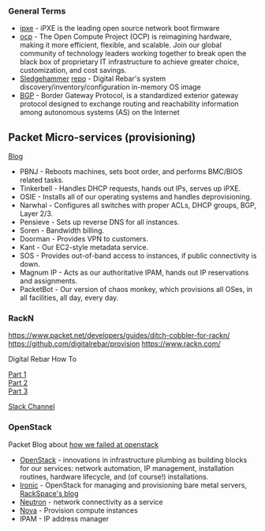 ### General Terms

* [ipxe](https://ipxe.org/) - iPXE is the leading open source network boot firmware
* [ocp](https://www.opencompute.org/) - The Open Compute Project (OCP) is reimagining hardware, making it more efficient, flexible, and scalable. Join our global community of technology leaders working together to break open the black box of proprietary IT infrastructure to achieve greater choice, customization, and cost savings.
* [Sledgehammer](http://provision.readthedocs.io/en/tip/doc/arch/sledgehammer.html) [repo](https://github.com/digitalrebar/sledgehammer) - Digital Rebar's system discovery/inventory/configuration in-memory OS image
* [BGP](https://en.wikipedia.org/wiki/Border_Gateway_Protocol) - Border Gateway Protocol,  is a standardized exterior gateway protocol designed to exchange routing and reachability information among autonomous systems (AS) on the Internet

## Packet Micro-services (provisioning)

[Blog](https://www.packet.net/blog/our-journey-to-zero-failed-installs/)

* PBNJ - Reboots machines, sets boot order, and performs BMC/BIOS related tasks.
* Tinkerbell - Handles DHCP requests, hands out IPs, serves up iPXE.
* OSIE - Installs all of our operating systems and handles deprovisioning.
* Narwhal - Configures all switches with proper ACLs, DHCP groups, BGP, Layer 2/3.
* Pensieve - Sets up reverse DNS for all instances.
* Soren - Bandwidth billing.
* Doorman - Provides VPN to customers.
* Kant - Our EC2-style metadata service.
* SOS - Provides out-of-band access to instances, if public connectivity is down.
* Magnum IP - Acts as our authoritative IPAM, hands out IP reservations and assignments.
* PacketBot - Our version of chaos monkey, which provisions all OSes, in all facilities, all day, every day. 

### RackN

https://www.packet.net/developers/guides/ditch-cobbler-for-rackn/
https://github.com/digitalrebar/provision
https://www.rackn.com/

Digital Rebar How To

[Part 1](https://www.rackn.com/2018/03/14/deploy-and-test-digital-rebar-provision-in-less-than-10-minutes-how-to-guide/)    
[Part 2](https://www.rackn.com/2018/03/21/rackn-portal-management-connection-to-the-10-minute-demo/)    
[Part 3](https://www.rackn.com/2018/04/05/create-your-first-centos-7-machine-on-rackn-portal-with-digital-rebar-provision/)    

[Slack Channel](http://www.rackn.com/support/slack/)

### OpenStack

Packet Blog about [how we failed at openstack](https://www.packet.net/blog/how-we-failed-at-openstack/)

* [OpenStack](http://www.openstack.org/) - innovations in infrastructure plumbing as building blocks for our services: network automation, IP management, installation routines, hardware lifecycle, and (of course!) installations.
* [Ironic](https://github.com/openstack/ironic) - OpenStack for managing and provisioning bare metal servers, [RackSpace's blog](https://developer.rackspace.com/blog/how-we-run-ironic-and-you-can-too/)
* [Neutron](https://docs.openstack.org/neutron/pike/) - network connectivity as a service
* [Nova](https://docs.openstack.org/nova/latest/) - Provision compute instances
* IPAM - IP address manager 